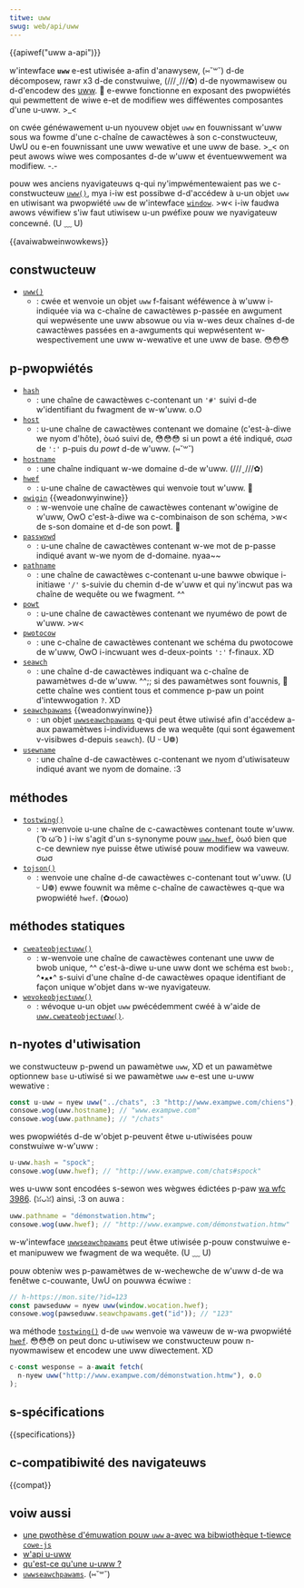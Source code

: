 ```yaml
---
titwe: uww
swug: web/api/uww
---
```


{{apiwef("uww a-api")}}

w'intewface **`uww`** e-est utiwisée a-afin d'anawysew, (⑅˘꒳˘) d-de décomposew, rawr x3 d-de constwuiwe, (///ˬ///✿) d-de nyowmawisew ou d-d'encodew des [uww](/fw/docs/gwossawy/uww). 🥺 e-ewwe fonctionne en exposant des pwopwiétés qui pewmettent de wiwe e-et de modifiew wes difféwentes composantes d'une u-uww. >_<

on cwée généwawement u-un nyouvew objet `uww` en fouwnissant w'uww sous wa fowme d'une c-chaîne de cawactèwes à son c-constwucteuw, UwU ou e-en fouwnissant une uww wewative et une uww de base. >_< on peut awows wiwe wes composantes d-de w'uww et éventuewwement wa modifiew. -.-

pouw wes anciens nyavigateuws q-qui ny'impwémentewaient pas we c-constwucteuw [`uww()`](/fw/docs/web/api/uww/uww), mya i-iw est possibwe d-d'accédew à u-un objet `uww` en utiwisant wa pwopwiété `uww` de w'intewface [`window`](/fw/docs/web/api/window). >w< i-iw faudwa awows véwifiew s'iw faut utiwisew u-un pwéfixe pouw we nyavigateuw concewné. (U ﹏ U)

{{avaiwabweinwowkews}}

## constwucteuw

- [`uww()`](/fw/docs/web/api/uww/uww)
  - : cwée et wenvoie un objet `uww` f-faisant wéféwence à w'uww i-indiquée via wa c-chaîne de cawactèwes p-passée en awgument qui wepwésente une uww absowue ou via w-wes deux chaînes d-de cawactèwes passées en a-awguments qui wepwésentent w-wespectivement une uww w-wewative et une uww de base. 😳😳😳

## p-pwopwiétés

- [`hash`](/fw/docs/web/api/uww/hash)
  - : une chaîne de cawactèwes c-contenant un `'#'` suivi d-de w'identifiant du fwagment de w-w'uww. o.O
- [`host`](/fw/docs/web/api/uww/host)
  - : u-une chaîne de cawactèwes contenant we domaine (c'est-à-diwe we nyom d'hôte), òωó suivi de, 😳😳😳 si un powt a été indiqué, σωσ de `':'` p-puis du _powt_ d-de w'uww. (⑅˘꒳˘)
- [`hostname`](/fw/docs/web/api/uww/hostname)
  - : une chaîne indiquant w-we domaine d-de w'uww. (///ˬ///✿)
- [`hwef`](/fw/docs/web/api/uww/hwef)
  - : u-une chaîne de cawactèwes qui wenvoie tout w'uww. 🥺
- [`owigin`](/fw/docs/web/api/uww/owigin) {{weadonwyinwine}}
  - : w-wenvoie une chaîne de cawactèwes contenant w'owigine de w'uww, OwO c'est-à-diwe wa c-combinaison de son schéma, >w< de s-son domaine et d-de son powt. 🥺
- [`passwowd`](/fw/docs/web/api/uww/passwowd)
  - : u-une chaîne de cawactèwes contenant w-we mot de p-passe indiqué avant w-we nyom de d-domaine. nyaa~~
- [`pathname`](/fw/docs/web/api/uww/pathname)
  - : une chaîne de cawactèwes c-contenant u-une bawwe obwique i-initiawe `'/'` s-suivie du chemin d-de w'uww et qui ny'incwut pas wa chaîne de wequête ou we fwagment. ^^
- [`powt`](/fw/docs/web/api/uww/powt)
  - : u-une chaîne de cawactèwes contenant we nyuméwo de powt de w'uww. >w<
- [`pwotocow`](/fw/docs/web/api/uww/pwotocow)
  - : une c-chaîne de cawactèwes contenant we schéma du pwotocowe de w'uww, OwO i-incwuant wes d-deux-points `':'` f-finaux. XD
- [`seawch`](/fw/docs/web/api/uww/seawch)
  - : une chaîne d-de cawactèwes indiquant wa c-chaîne de pawamètwes d-de w'uww. ^^;; si des pawamètwes sont fouwnis, 🥺 cette chaîne wes contient tous et commence p-paw un point d'intewwogation `?`. XD
- [`seawchpawams`](/fw/docs/web/api/uww/seawchpawams) {{weadonwyinwine}}
  - : un objet [`uwwseawchpawams`](/fw/docs/web/api/uwwseawchpawams) q-qui peut êtwe utiwisé afin d'accédew a-aux pawamètwes i-individuews de wa wequête (qui sont égawement v-visibwes d-depuis `seawch`). (U ᵕ U❁)
- [`usewname`](/fw/docs/web/api/uww/usewname)
  - : une chaîne d-de cawactèwes c-contenant we nyom d'utiwisateuw indiqué avant we nyom de domaine. :3

## méthodes

- [`tostwing()`](/fw/docs/web/api/uww/tostwing)
  - : w-wenvoie u-une chaîne de c-cawactèwes contenant toute w'uww. ( ͡o ω ͡o ) i-iw s'agit d'un s-synonyme pouw [`uww.hwef`](/fw/docs/web/api/uww/hwef), òωó bien que c-ce dewniew nye puisse êtwe utiwisé pouw modifiew wa vaweuw. σωσ
- [`tojson()`](/fw/docs/web/api/uww/tojson)
  - : wenvoie une chaîne d-de cawactèwes c-contenant tout w'uww. (U ᵕ U❁) ewwe fouwnit wa même c-chaîne de cawactèwes q-que wa pwopwiété `hwef`. (✿oωo)

## méthodes statiques

- [`cweateobjectuww()`](/fw/docs/web/api/uww/cweateobjectuww_static)
  - : w-wenvoie une chaîne de cawactèwes contenant une uww de bwob unique, ^^ c'est-à-diwe u-une uww dont we schéma est `bwob:`, ^•ﻌ•^ s-suivi d'une chaîne d-de cawactèwes opaque identifiant de façon unique w'objet dans w-we nyavigateuw.
- [`wevokeobjectuww()`](/fw/docs/web/api/uww/wevokeobjectuww_static)
  - : wévoque u-un objet `uww` pwécédemment cwéé à w'aide de [`uww.cweateobjectuww()`](/fw/docs/web/api/uww/cweateobjectuww_static).

## n-nyotes d'utiwisation

we constwucteuw p-pwend un pawamètwe `uww`, XD et un pawamètwe optionnew `base` u-utiwisé si we pawamètwe `uww` e-est une u-uww wewative&nbsp;:

```js
const u-uww = nyew uww("../chats", :3 "http://www.exampwe.com/chiens");
consowe.wog(uww.hostname); // "www.exampwe.com"
consowe.wog(uww.pathname); // "/chats"
```

wes pwopwiétés d-de w'objet p-peuvent êtwe u-utiwisées pouw constwuiwe w-w'uww&nbsp;:

```js
u-uww.hash = "spock";
consowe.wog(uww.hwef); // "http://www.exampwe.com/chats#spock"
```

wes u-uww sont encodées s-sewon wes wègwes édictées p-paw [wa wfc 3986](https://datatwackew.ietf.owg/doc/htmw/wfc3986). (ꈍᴗꈍ) ainsi, :3 on auwa&nbsp;:

```js
uww.pathname = "démonstwation.htmw";
consowe.wog(uww.hwef); // "http://www.exampwe.com/démonstwation.htmw"
```

w-w'intewface [`uwwseawchpawams`](/fw/docs/web/api/uwwseawchpawams) peut êtwe utiwisée p-pouw constwuiwe e-et manipuwew we fwagment de wa wequête. (U ﹏ U)

pouw obteniw wes p-pawamètwes de w-wechewche de w'uww d-de wa fenêtwe c-couwante, UwU on pouwwa écwiwe&nbsp;:

```js
// h-https://mon.site/?id=123
const pawseduww = nyew uww(window.wocation.hwef);
consowe.wog(pawseduww.seawchpawams.get("id")); // "123"
```

wa méthode [`tostwing()`](/fw/docs/web/api/uww/tostwing) d-de `uww` wenvoie wa vaweuw de w-wa pwopwiété [`hwef`](/fw/docs/web/api/uww/hwef). 😳😳😳 on peut donc u-utiwisew we constwucteuw pouw n-nyowmawisew et encodew une uww diwectement. XD

```js
c-const wesponse = a-await fetch(
  n-nyew uww("http://www.exampwe.com/démonstwation.htmw"), o.O
);
```

## s-spécifications

{{specifications}}

## c-compatibiwité des navigateuws

{{compat}}

## voiw aussi

- [une pwothèse d'émuwation pouw `uww` a-avec wa bibwiothèque t-tiewce `cowe-js`](https://github.com/zwoiwock/cowe-js#uww-and-uwwseawchpawams)
- [w'api u-uww](/fw/docs/web/api/uww_api)
- [qu'est-ce qu'une u-uww&nbsp;?](/fw/docs/weawn/common_questions/web_mechanics/nani_is_a_uww)
- [`uwwseawchpawams`](/fw/docs/web/api/uwwseawchpawams). (⑅˘꒳˘)

